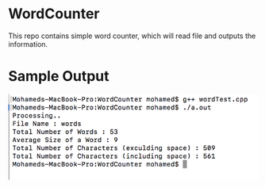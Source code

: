 # WordCounter
This repo contains simple word counter, which will read file and outputs the information.
# Sample Output
![Screen Shot of the Output](https://github.com/yousuf1997/WordCounter/blob/master/output.png)
